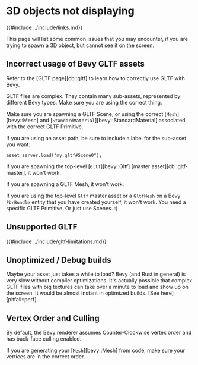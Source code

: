 # 3D objects not displaying

{{#include ../include/links.md}}

This page will list some common issues that you may encounter, if you are
trying to spawn a 3D object, but cannot see it on the screen.

## Incorrect usage of Bevy GLTF assets

Refer to the [GLTF page][cb::gltf] to learn how to correctly
use GLTF with Bevy.

GLTF files are complex. They contain many sub-assets, represented by
different Bevy types. Make sure you are using the correct thing.

Make sure you are spawning a GLTF Scene, or using the correct
[`Mesh`][bevy::Mesh] and [`StandardMaterial`][bevy::StandardMaterial]
associated with the correct GLTF Primitive.

If you are using an asset path, be sure to include a label for the sub-asset you want:

```rust,no_run,noplayground
asset_server.load("my.gltf#Scene0");
```

If you are spawning the top-level [`Gltf`][bevy::Gltf] [master asset][cb::gltf-master], it won't work.

If you are spawning a GLTF Mesh, it won't work.

If you are using the top-level `Gltf` master asset or a `GltfMesh` on a Bevy
`PbrBundle` entity that you have created yourself, it won't work. You need
a specific GLTF Primitive. Or just use Scenes. :)

## Unsupported GLTF

{{#include ../include/gltf-limitations.md}}

## Unoptimized / Debug builds

Maybe your asset just takes a while to load? Bevy (and Rust in general)
is very slow without compiler optimizations. It's actually possible that
complex GLTF files with big textures can take over a minute to load and
show up on the screen. It would be almost instant in optimized builds. [See
here][pitfall::perf].

## Vertex Order and Culling

By default, the Bevy renderer assumes Counter-Clockwise vertex order and has
back-face culling enabled.

If you are generating your [`Mesh`][bevy::Mesh] from code, make sure your
vertices are in the correct order.
